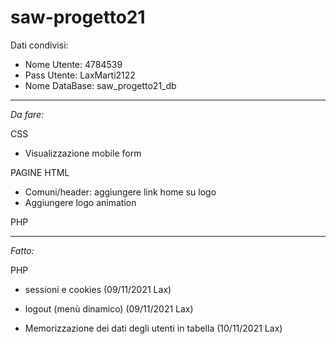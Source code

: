 # saw-progetto21

Dati condivisi:
- Nome Utente: 4784539
- Pass Utente: LaxMarti2122 
- Nome DataBase: saw_progetto21_db

--------------------------------------------------------------------------------------


*Da fare:*

CSS
- Visualizzazione mobile form

PAGINE HTML
- Comuni/header: aggiungere link home su logo
- Aggiungere logo animation

PHP


--------------------------------------------------------------------------------------

*Fatto:*

PHP
- sessioni e cookies (09/11/2021 Lax)
- logout (menù dinamico) (09/11/2021 Lax)

- Memorizzazione dei dati degli utenti in tabella (10/11/2021 Lax)
